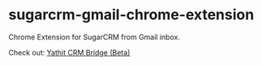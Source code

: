 sugarcrm-gmail-chrome-extension
===============================

Chrome Extension for SugarCRM from Gmail inbox.

Check out: [Yathit CRM Bridge (Beta)](https://chrome.google.com/webstore/detail/yathit-crm-bridge-beta/iccdnijlhdogaccaiafdpjmbakdcdakk)


